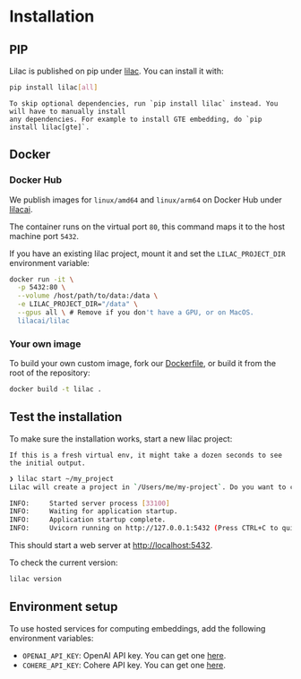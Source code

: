 # Installation

## PIP

Lilac is published on pip under [lilac](https://pypi.org/project/lilac/). You can install it with:

```bash
pip install lilac[all]
```

```{note}
To skip optional dependencies, run `pip install lilac` instead. You will have to manually install
any dependencies. For example to install GTE embedding, do `pip install lilac[gte]`.
```

## Docker

### Docker Hub

We publish images for `linux/amd64` and `linux/arm64` on Docker Hub under
[lilacai](https://hub.docker.com/u/lilacai).

The container runs on the virtual port `80`, this command maps it to the host machine port `5432`.

If you have an existing lilac project, mount it and set the `LILAC_PROJECT_DIR` environment
variable:

```sh
docker run -it \
  -p 5432:80 \
  --volume /host/path/to/data:/data \
  -e LILAC_PROJECT_DIR="/data" \
  --gpus all \ # Remove if you don't have a GPU, or on MacOS.
  lilacai/lilac
```

### Your own image

To build your own custom image, fork our [Dockerfile](../../Dockerfile), or build it from the root
of the repository:

```sh
docker build -t lilac .
```

## Test the installation

To make sure the installation works, start a new lilac project:

```{note}
If this is a fresh virtual env, it might take a dozen seconds to see the initial output.
```

```bash
❯ lilac start ~/my_project
Lilac will create a project in `/Users/me/my-project`. Do you want to continue? (y/n): y

INFO:     Started server process [33100]
INFO:     Waiting for application startup.
INFO:     Application startup complete.
INFO:     Uvicorn running on http://127.0.0.1:5432 (Press CTRL+C to quit)
```

This should start a web server at [http://localhost:5432](http://localhost:5432).

To check the current version:

```bash
lilac version
```

## Environment setup

To use hosted services for computing embeddings, add the following environment variables:

- `OPENAI_API_KEY`: OpenAI API key. You can get one
  [here](https://platform.openai.com/account/api-keys).
- `COHERE_API_KEY`: Cohere API key. You can get one [here](https://dashboard.cohere.ai/api-keys).
